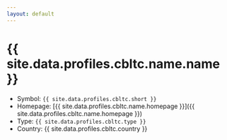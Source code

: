 ```yaml
---
layout: default
---
```


# {{ site.data.profiles.cbltc.name.name }}

* Symbol: `{{ site.data.profiles.cbltc.short }}`
* Homepage: [{{ site.data.profiles.cbltc.name.homepage }}]({{ site.data.profiles.cbltc.name.homepage }})
* Type: `{{ site.data.profiles.cbltc.type }}`
* Country: {{ site.data.profiles.cbltc.country }}
